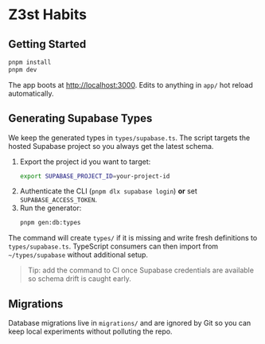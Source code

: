 # Z3st Habits

## Getting Started

```bash
pnpm install
pnpm dev
```

The app boots at [http://localhost:3000](http://localhost:3000). Edits to anything in `app/` hot reload automatically.

## Generating Supabase Types

We keep the generated types in `types/supabase.ts`. The script targets the hosted Supabase project so you always get the latest schema.

1. Export the project id you want to target:
   ```bash
   export SUPABASE_PROJECT_ID=your-project-id
   ```
2. Authenticate the CLI (`pnpm dlx supabase login`) **or** set `SUPABASE_ACCESS_TOKEN`.
3. Run the generator:
   ```bash
   pnpm gen:db:types
   ```

The command will create `types/` if it is missing and write fresh definitions to `types/supabase.ts`. TypeScript consumers can then import from `~/types/supabase` without additional setup.

> Tip: add the command to CI once Supabase credentials are available so schema drift is caught early.

## Migrations

Database migrations live in `migrations/` and are ignored by Git so you can keep local experiments without polluting the repo.

